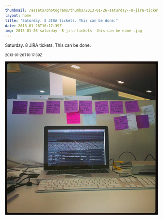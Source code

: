 ```yaml
---
thumbnail: /assets/photograms/thumbs/2013-01-26-saturday--8-jira-tickets--this-can-be-done-.png
layout: home
title: "Saturday. 8 JIRA tickets. This can be done."
date: 2013-01-26T10:17:39Z
img: 2013-01-26-saturday--8-jira-tickets--this-can-be-done-.jpg
---
```


Saturday. 8 JIRA tickets. This can be done.

<small>2013-01-26T10:17:39Z</small>

![Saturday. 8 JIRA tickets. This can be done.](/assets/photograms/original/2013-01-26-saturday--8-jira-tickets--this-can-be-done-.jpg)
